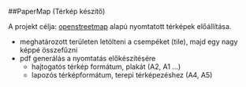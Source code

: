 ##PaperMap (Térkép készítő)

A projekt célja: [openstreetmap](http://www.openstreetmap.hu) alapú nyomtatott térképek előállítása. 

* meghatározott területen letölteni a csempéket (tile), majd egy nagy képpé összefűzni
* pdf generálás a nyomtatás előkészítésére
  * hajtogatós térkép formátum, plakát (A2, A1 ...)
  * lapozós térképformátum, terepi térképezéshez (A4, A5)
